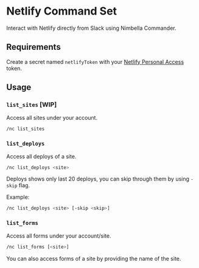 # Netlify Command Set

Interact with Netlify directly from Slack using Nimbella Commander.

## Requirements

Create a secret named `netlifyToken` with your [Netlify Personal Access](https://app.netlify.com/user/applications/personal) token.


## Usage

### `list_sites` [WIP]

Access all sites under your account.

```sh
/nc list_sites
```

### `list_deploys`

Access all deploys of a site.

```sh
/nc list_deploys <site>
```

Deploys shows only last 20 deploys, you can skip through them by using `-skip` flag.

Example:

```sh
/nc list_deploys <site> [-skip <skip>]
```

### `list_forms`

Access all forms under your account/site.

```sh
/nc list_forms [<site>]
```

You can also access forms of a site by providing the name of the site.
